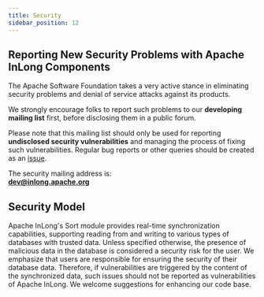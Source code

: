 ```yaml
---
title: Security
sidebar_position: 12
---
```


## Reporting New Security Problems with Apache InLong Components

The Apache Software Foundation takes a very active stance in eliminating security problems and denial of service attacks against its products.

We strongly encourage folks to report such problems to our **developing mailing list** first, before disclosing them in a public forum.

Please note that this mailing list should only be used for reporting **undisclosed security vulnerabilities** and managing the process of fixing such vulnerabilities. Regular bug reports or other queries should be created as an [issue](https://github.com/apache/inlong/issues).

The security mailing address is:  
**dev@inlong.apache.org**

## Security Model

Apache InLong's Sort module provides real-time synchronization capabilities, supporting reading from and writing to various types of databases with trusted data. Unless specified otherwise, the presence of malicious data in the database is considered a security risk for the user. We emphasize that users are responsible for ensuring the security of their database data. Therefore, if vulnerabilities are triggered by the content of the synchronized data, such issues should not be reported as vulnerabilities of Apache InLong. We welcome suggestions for enhancing our code base.

